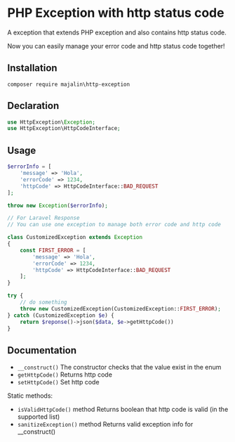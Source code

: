 # PHP Exception with http status code

A exception that extends PHP exception and also contains http status code.

Now you can easily
 manage your error code and http status code together!

## Installation

```
composer require majalin\http-exception
```
## Declaration

```php
use HttpException\Exception;
use HttpException\HttpCodeInterface;
```


## Usage

```php
$errorInfo = [
    'message' => 'Hola',
    'errorCode' => 1234,
    'httpCode' => HttpCodeInterface::BAD_REQUEST
];

throw new Exception($errorInfo);

// For Laravel Response
// You can use one exception to manage both error code and http code

class CustomizedException extends Exception
{
    const FIRST_ERROR = [
        'message' => 'Hola',
        'errorCode' => 1234,
        'httpCode' => HttpCodeInterface::BAD_REQUEST
    ];
}

try {
    // do something
    throw new CustomizedException(CustomizedException::FIRST_ERROR);
} catch (CustomizedException $e) {
    return $reponse()->json($data, $e->getHttpCode())
}


```

## Documentation

- `__construct()` The constructor checks that the value exist in the enum
- `getHttpCode()` Returns http code
- `setHttpCode()` Set http code

Static methods:

- `isValidHttpCode()` method Returns boolean that http code is valid (in the supported list)
- `sanitizeException()` method Returns valid exception info for __construct()
